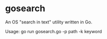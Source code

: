 # gosearch
An OS "search in text" utility written in Go.

Usage:
    go run gosearch.go -p path -k keyword



